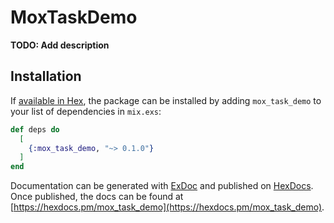 # MoxTaskDemo

**TODO: Add description**

## Installation

If [available in Hex](https://hex.pm/docs/publish), the package can be installed
by adding `mox_task_demo` to your list of dependencies in `mix.exs`:

```elixir
def deps do
  [
    {:mox_task_demo, "~> 0.1.0"}
  ]
end
```

Documentation can be generated with [ExDoc](https://github.com/elixir-lang/ex_doc)
and published on [HexDocs](https://hexdocs.pm). Once published, the docs can
be found at [https://hexdocs.pm/mox_task_demo](https://hexdocs.pm/mox_task_demo).

